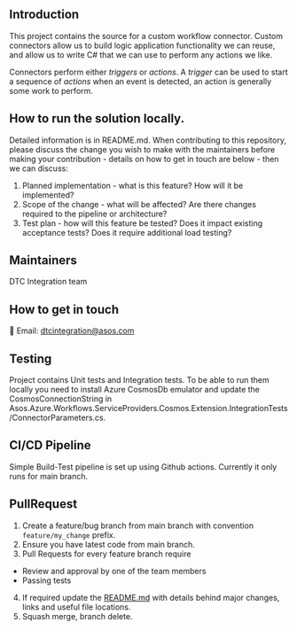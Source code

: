 ﻿## Introduction

This project contains the source for a custom workflow connector. Custom connectors allow us to build logic application functionality we can reuse, and allow us to write C# that we can use 
to perform any actions we like. 

Connectors perform either _triggers_ or _actions_. A _trigger_ can be used to start a sequence of _actions_ when an event is detected, an action is generally some work to perform. 

## How to run the solution locally.
Detailed information is in README.md.
When contributing to this repository, please discuss the change you wish to make with the maintainers before making your contribution - details on how to get in touch are below - then we can discuss:
1. Planned implementation - what is this feature? How will it be implemented?
2. Scope of the change - what will be affected? Are there changes required to the pipeline or architecture?
3. Test plan - how will this feature be tested? Does it impact existing acceptance tests? Does it require additional load testing?

## Maintainers
DTC Integration team

## How to get in touch
📧 Email: dtcintegration@asos.com

## Testing
Project contains Unit tests and Integration tests. To be able to run them locally you need to install Azure CosmosDb emulator and update the CosmosConnectionString in Asos.Azure.Workflows.ServiceProviders.Cosmos.Extension.IntegrationTests/ConnectorParameters.cs.

## CI/CD Pipeline
Simple Build-Test pipeline is set up using Github actions. Currently it only runs for main branch.

## PullRequest
1. Create a feature/bug branch from main branch with convention `feature/my_change` prefix. 
2. Ensure you have latest code from main branch.
3. Pull Requests for every feature branch require        
  - Review and approval by one of the team members     
  - Passing tests
4. If required update the [README.md](../README.md) with details behind major changes, links and useful file locations.
5. Squash merge, branch delete.
